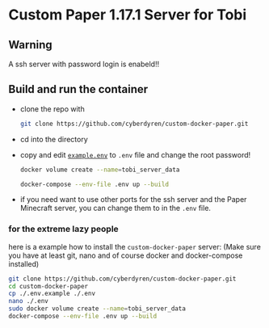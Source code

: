 # Custom Paper 1.17.1 Server for Tobi

## Warning

A ssh server with password login is enabeld!!

## Build and run the container

- clone the repo with
  
  ```sh
  git clone https://github.com/cyberdyren/custom-docker-paper.git
  ```

- cd into the directory
- copy and edit [`example.env`](https://github.com/cyberdyren/custom-docker-paper/blob/main/.env.example) to `.env` file and change the root password!

  ```sh
  docker volume create --name=tobi_server_data
  
  docker-compose --env-file .env up --build
  ```

- if you need want to use other ports for the ssh server and the Paper Minecraft server, you can change them to in the `.env` file.


### for the extreme lazy people

here is a example how to install the `custom-docker-paper` server:
(Make sure you have at least git, nano and of course docker and docker-compose installed)

```sh
git clone https://github.com/cyberdyren/custom-docker-paper.git
cd custom-docker-paper
cp ./.env.example ./.env
nano ./.env
sudo docker volume create --name=tobi_server_data
docker-compose --env-file .env up --build
```
